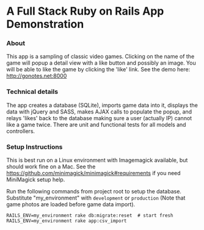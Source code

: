 # A Full Stack Ruby on Rails App Demonstration

### About
This app is a sampling of classic video games. Clicking on the name of the game will popup a detail view with a like button and possibly an image. You will be able to like the game by clicking the 'like' link.
See the demo here: http://gonotes.net:8000

### Technical details
The app creates a database (SQLite), imports game data into it, displays the data with jQuery and SASS, makes AJAX calls to populate the popup, and relays 'likes' back to the database making sure a user (actually IP) cannot like a game twice. There are unit and functional tests for all models and controllers.

### Setup Instructions
This is best run on a Linux environment with Imagemagick available, but should work fine on a Mac.
See the https://github.com/minimagick/minimagick#requirements if you need MiniMagick setup help.

Run the following commands from project root to setup the database. Substitute "my_environment" with `development` or `production` (Note that game photos are loaded before game data import).

    RAILS_ENV=my_environment rake db:migrate:reset  # start fresh    
    RAILS_ENV=my_environment rake app:csv_import
